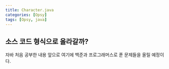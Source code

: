 ```yaml
---
title: Character.java
categories: [Opsy]
tags: [Opsy, java]
---
```


## 소스 코드 형식으로 올라갈까?

<script src="https://gist.github.com/sooking87/a2b0623feff2fdd018f83bcce65ffd3b.js"></script>

자바 처음 공부한 내용 앞으로 여기에 백준과 프로그래머스로 푼 문제들을 올릴 예정이다. 
